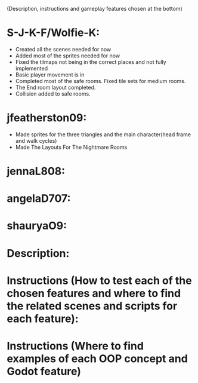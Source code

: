(Description, instructions and gameplay features chosen at the bottom)
# S-J-K-F/Wolfie-K:
- Created all the scenes needed for now
- Added most of the sprites needed for now
- Fixed the tilmaps not being in the correct places and not fully implemented
- Basic player movement is in
- Completed most of the safe rooms. Fixed tile sets for medium rooms.
- The End room layout completed.
- Collision added to safe rooms.







# jfeatherston09:
- Made sprites for the three triangles and the main character(head frame and walk cycles)
- Made The Layouts For The Nightmare Rooms









# jennaL808:










# angelaD707:










# shauryaO9:










# Description:

# Instructions (How to test each of the chosen features and where to find the related scenes and scripts for each feature):

# Instructions (Where to find examples of each OOP concept and Godot feature)
